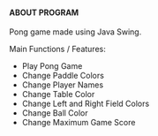 #### ABOUT PROGRAM

Pong game made using Java Swing.

Main Functions / Features:
- Play Pong Game
- Change Paddle Colors
- Change Player Names
- Change Table Color
- Change Left and Right Field Colors
- Change Ball Color
- Change Maximum Game Score
